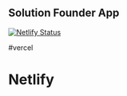 ## Solution Founder App

[![Netlify Status](https://api.netlify.com/api/v1/badges/03824831-02ff-427e-a760-7dd89ebf8283/deploy-status)](https://app.netlify.com/sites/solutionfounder/deploys)

#vercel

# Netlify
